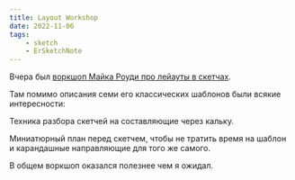 ```yaml
---
title: Layout Workshop
date: 2022-11-06
tags:
    - sketch
    - ErSketchNote
---
```


Вчера был [воркшоп Майка Роуди про лейауты в скетчах](https://www.eventbrite.com/e/sketchnote-layout-live-workshop-tickets-425872224287).

Там помимо описания семи его классических шаблонов были всякие интересности:

Техника разбора скетчей на составляющие через кальку.

Миниатюрный план перед скетчем, чтобы не тратить время на шаблон и карандашные направляющие для того же самого.

В общем воркшоп оказался полезнее чем я ожидал.
